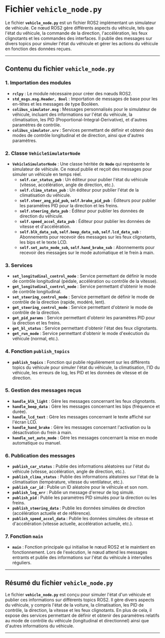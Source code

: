 # Fichier **`vehicle_node.py`**

Le fichier **`vehicle_node.py`** est un fichier ROS2 implémentant un simulateur de véhicule. Ce nœud ROS2 gère différents aspects du véhicule, tels que l'état du véhicule, la commande de la direction, l'accélération, les feux clignotants et les commandes des interfaces. Il publie des messages sur divers topics pour simuler l'état du véhicule et gérer les actions du véhicule en fonction des données reçues.

---

## **Contenu du fichier `vehicle_node.py`**

### **1. Importation des modules**
- **`rclpy`** : Le module nécessaire pour créer des nœuds ROS2.
- **`std_msgs.msg.Header, Bool`** : Importation de messages de base pour les en-têtes et les messages de type Booléen.
- **`colibus_simulator.msg`** : Messages personnalisés pour le simulateur de véhicule, incluant des informations sur l'état du véhicule, la climatisation, les PID (Proportional-Integral-Derivative), et d'autres paramètres de contrôle.
- **`colibus_simulator.srv`** : Services permettant de définir et obtenir des modes de contrôle longitudinal et de direction, ainsi que d'autres paramètres.

### **2. Classe `VehicleSimulatorNode`**
- **`VehicleSimulatorNode`** : Une classe héritée de **`Node`** qui représente le simulateur de véhicule. Ce nœud publie et reçoit des messages pour simuler un véhicule en temps réel.
  - **`self.car_status_pub`** : Un éditeur pour publier l'état du véhicule (vitesse, accélération, angle de direction, etc.).
  - **`self.clima_status_pub`** : Un éditeur pour publier l'état de la climatisation du véhicule.
  - **`self.steer_ang_pid_pub`, `self.brake_pid_pub`** : Éditeurs pour publier les paramètres PID pour la direction et les freins.
  - **`self.steering_data_pub`** : Éditeur pour publier les données de direction du véhicule.
  - **`self.speed_accel_data_pub`** : Éditeur pour publier les données de vitesse et d'accélération.
  - **`self.blk_data_sub`, `self.beep_data_sub`, `self.lcd_data_sub`** : Abonnements pour recevoir des messages sur les feux clignotants, les bips et le texte LCD.
  - **`self.set_auto_mode_sub`, `self.hand_brake_sub`** : Abonnements pour recevoir des messages sur le mode automatique et le frein à main.

### **3. Services**
- **`set_longitudinal_control_mode`** : Service permettant de définir le mode de contrôle longitudinal (pédale, accélération ou contrôle de la vitesse).
- **`get_longitudinal_control_mode`** : Service permettant d'obtenir le mode de contrôle longitudinal.
- **`set_steering_control_mode`** : Service permettant de définir le mode de contrôle de la direction (rapide, modéré, lent).
- **`get_steering_control_mode`** : Service permettant d'obtenir le mode de contrôle de la direction.
- **`get_pid_params`** : Service permettant d'obtenir les paramètres PID pour la direction et les freins.
- **`get_bl_status`** : Service permettant d'obtenir l'état des feux clignotants.
- **`get_run_mode`** : Service permettant d'obtenir le mode d'exécution du véhicule (normal, etc.).

### **4. Fonction `publish_topics`**
- **`publish_topics`** : Fonction qui publie régulièrement sur les différents topics du véhicule pour simuler l'état du véhicule, la climatisation, l'ID du véhicule, les erreurs de log, les PID et les données de vitesse et de direction.

### **5. Gestion des messages reçus**
- **`handle_blk_light`** : Gère les messages concernant les feux clignotants.
- **`handle_beep_data`** : Gère les messages concernant les bips (fréquence et durée).
- **`handle_lcd_text`** : Gère les messages concernant le texte affiché sur l'écran LCD.
- **`handle_hand_brake`** : Gère les messages concernant l'activation ou la désactivation du frein à main.
- **`handle_set_auto_mode`** : Gère les messages concernant la mise en mode automatique ou manuel.

### **6. Publication des messages**
- **`publish_car_status`** : Publie des informations aléatoires sur l'état du véhicule (vitesse, accélération, angle de direction, etc.).
- **`publish_clima_status`** : Publie des informations aléatoires sur l'état de la climatisation (température, vitesse du ventilateur, etc.).
- **`publish_car_id`** : Publie un ID aléatoire pour le véhicule et son nom.
- **`publish_log_err`** : Publie un message d'erreur de log simulé.
- **`publish_pid`** : Publie les paramètres PID simulés pour la direction ou les freins.
- **`publish_steering_data`** : Publie les données simulées de direction (accélération actuelle et de référence).
- **`publish_speed_accel_data`** : Publie les données simulées de vitesse et d'accélération (vitesse actuelle, accélération actuelle, etc.).

### **7. Fonction `main`**
- **`main`** : Fonction principale qui initialise le nœud ROS2 et le maintient en fonctionnement. Lors de l'exécution, le nœud attend les messages entrants et publie des informations sur l'état du véhicule à intervalles réguliers.

---

## **Résumé du fichier `vehicle_node.py`**

Le fichier **`vehicle_node.py`** est conçu pour simuler l'état d'un véhicule et publier ces informations sur différents topics ROS2. Il gère divers aspects du véhicule, y compris l'état de la voiture, la climatisation, les PID de contrôle, la direction, la vitesse et les feux clignotants. En plus de cela, il expose des services permettant de définir et obtenir des paramètres relatifs au mode de contrôle du véhicule (longitudinal et directionnel) ainsi que d'autres informations du véhicule.

---

